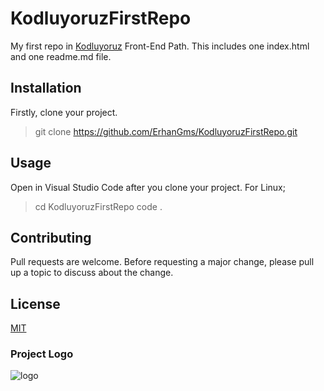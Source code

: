 # KodluyoruzFirstRepo

My first repo in [Kodluyoruz](https://www.kodluyoruz.org) Front-End Path. This includes one index.html and one readme.md file.

## Installation

Firstly, clone your project.
> git clone <https://github.com/ErhanGms/KodluyoruzFirstRepo.git>

## Usage

Open in Visual Studio Code after you clone your project.
For Linux;
> cd KodluyoruzFirstRepo
> code .

## Contributing

Pull requests are welcome. Before requesting a major change, please pull up a topic to discuss about the change.

## License

[MIT](https://choosealicense.com/licenses/mit/)

### Project Logo

![logo](./kodluyoruzfirstrepo/logo.jpg)
